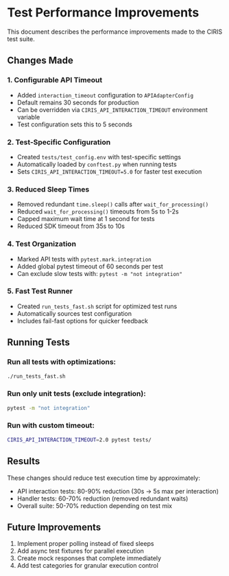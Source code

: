 # Test Performance Improvements

This document describes the performance improvements made to the CIRIS test suite.

## Changes Made

### 1. Configurable API Timeout
- Added `interaction_timeout` configuration to `APIAdapterConfig`
- Default remains 30 seconds for production
- Can be overridden via `CIRIS_API_INTERACTION_TIMEOUT` environment variable
- Test configuration sets this to 5 seconds

### 2. Test-Specific Configuration
- Created `tests/test_config.env` with test-specific settings
- Automatically loaded by `conftest.py` when running tests
- Sets `CIRIS_API_INTERACTION_TIMEOUT=5.0` for faster test execution

### 3. Reduced Sleep Times
- Removed redundant `time.sleep()` calls after `wait_for_processing()`
- Reduced `wait_for_processing()` timeouts from 5s to 1-2s
- Capped maximum wait time at 1 second for tests
- Reduced SDK timeout from 35s to 10s

### 4. Test Organization
- Marked API tests with `pytest.mark.integration`
- Added global pytest timeout of 60 seconds per test
- Can exclude slow tests with: `pytest -m "not integration"`

### 5. Fast Test Runner
- Created `run_tests_fast.sh` script for optimized test runs
- Automatically sources test configuration
- Includes fail-fast options for quicker feedback

## Running Tests

### Run all tests with optimizations:
```bash
./run_tests_fast.sh
```

### Run only unit tests (exclude integration):
```bash
pytest -m "not integration"
```

### Run with custom timeout:
```bash
CIRIS_API_INTERACTION_TIMEOUT=2.0 pytest tests/
```

## Results

These changes should reduce test execution time by approximately:
- API interaction tests: 80-90% reduction (30s → 5s max per interaction)
- Handler tests: 60-70% reduction (removed redundant waits)
- Overall suite: 50-70% reduction depending on test mix

## Future Improvements

1. Implement proper polling instead of fixed sleeps
2. Add async test fixtures for parallel execution
3. Create mock responses that complete immediately
4. Add test categories for granular execution control